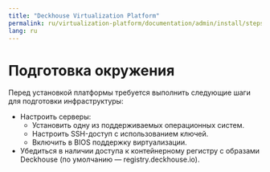 ```yaml
---
title: "Deckhouse Virtualization Platform"
permalink: ru/virtualization-platform/documentation/admin/install/steps/prepare.html
lang: ru
---
```


# Подготовка окружения

Перед установкой платформы требуется выполнить следующие шаги для подготовки инфраструктуры:

- Настроить серверы:
  - Установить одну из поддерживаемых операционных систем.
  - Настроить SSH-доступ с использованием ключей.
  - Включить в BIOS поддержку виртуализации.
- Убедиться в наличии доступа к контейнерному регистру с образами Deckhouse (по умолчанию — registry.deckhouse.io).
